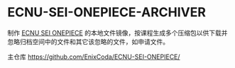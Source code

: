 # ECNU-SEI-ONEPIECE-ARCHIVER

制作 [ECNU SEI ONEPIECE](https://github.com/EnixCoda/ECNU-SEI-ONEPIECE) 的本地文件镜像，按课程生成多个压缩包以供下载并忽略归档空间中的文件和其它该忽略的文件，如申请文件。

主仓库 https://github.com/EnixCoda/ECNU-SEI-ONEPIECE/
